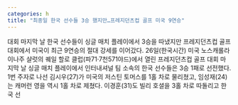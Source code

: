 ```yaml
---
categories: h
title: "최종일 한국 선수들 3승 했지만…프레지던츠컵 골프 미국 9연승"
---
```

대회 마지막 날 한국 선수들이 싱글 매치 플레이에서 3승을 따냈지만 프레지던츠컵 골프 대회에서 미국이 최근 9연승의 절대 강세를 이어갔다. 26일(한국시간) 미국 노스캐롤라이나주 샬럿의 퀘일 할로 클럽(파71·7천571야드)에서 열린 프레지던츠컵 골프 대회 마지막 날 싱글 매치 플레이에서 인터내셔널 팀 소속의 한국 선수들은 3승 1패로 선전했다. 1번 주자로 나선 김시우(27)가 미국의 저스틴 토머스를 1홀 차로 물리쳤고, 임성재(24)는 캐머런 영을 역시 1홀 차로 제쳤다. 이경훈(31)도 빌리 호셜을 3홀 차로 따돌리고 한국 선